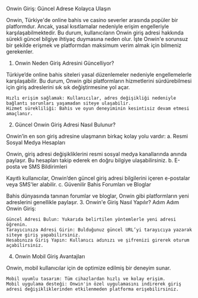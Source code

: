 Onwin Giriş: Güncel Adrese Kolayca Ulaşın

Onwin, Türkiye'de online bahis ve casino severler arasında popüler bir platformdur. Ancak, yasal kısıtlamalar nedeniyle erişim engelleriyle karşılaşabilmektedir. Bu durum, kullanıcıların Onwin giriş adresi hakkında sürekli güncel bilgiye ihtiyaç duymasına neden olur. İşte Onwin'e sorunsuz bir şekilde erişmek ve platformdan maksimum verim almak için bilmeniz gerekenler.
1. Onwin Neden Giriş Adresini Güncelliyor?

Türkiye’de online bahis siteleri yasal düzenlemeler nedeniyle engellemelerle karşılaşabilir. Bu durum, Onwin gibi platformların hizmetlerini sürdürebilmesi için giriş adreslerini sık sık değiştirmesine yol açar.

    Hızlı erişim sağlamak: Kullanıcılar, adres değişikliği nedeniyle bağlantı sorunları yaşamadan siteye ulaşabilir.
    Hizmet sürekliliği: Bahis ve oyun deneyiminin kesintisiz devam etmesi amaçlanır.

2. Güncel Onwin Giriş Adresi Nasıl Bulunur?

Onwin’in en son giriş adresine ulaşmanın birkaç kolay yolu vardır:
a. Resmi Sosyal Medya Hesapları

Onwin, giriş adresi değişikliklerini resmi sosyal medya kanallarında anında paylaşır. Bu hesapları takip ederek en doğru bilgiye ulaşabilirsiniz.
b. E-posta ve SMS Bildirimleri

Kayıtlı kullanıcılar, Onwin’den güncel giriş adresi bilgilerini içeren e-postalar veya SMS'ler alabilir.
c. Güvenilir Bahis Forumları ve Bloglar

Bahis dünyasında tanınan forumlar ve bloglar, Onwin gibi platformların yeni adreslerini genellikle paylaşır.
3. Onwin'e Giriş Nasıl Yapılır?
Adım Adım Onwin Giriş:

    Güncel Adresi Bulun: Yukarıda belirtilen yöntemlerle yeni adresi öğrenin.
    Tarayıcınıza Adresi Girin: Bulduğunuz güncel URL’yi tarayıcıya yazarak siteye giriş yapabilirsiniz.
    Hesabınıza Giriş Yapın: Kullanıcı adınızı ve şifrenizi girerek oturum açabilirsiniz.

4. Onwin Mobil Giriş Avantajları

Onwin, mobil kullanıcılar için de optimize edilmiş bir deneyim sunar.

    Mobil uyumlu tasarım: Tüm cihazlardan hızlı ve kolay erişim.
    Mobil uygulama desteği: Onwin'in özel uygulamasını indirerek giriş adresi değişikliklerinden etkilenmeden platforma erişebilirsiniz.
